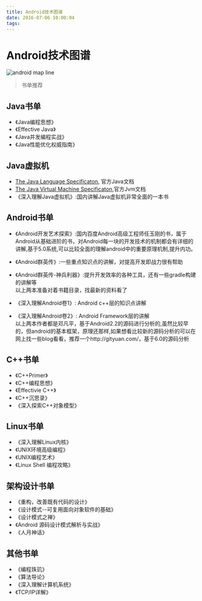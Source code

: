 ```yaml
---
title: Android技术图谱
date: 2016-07-06 10:00:04
tags:
---
```


# Android技术图谱
![android map line](/images/android-map-line.jpeg)

> 书单推荐  

## Java书单

- 《Java编程思想》
- 《Effective Java》
- 《Java并发编程实战》
- 《Java性能优化权威指南》

## Java虚拟机
- [The Java Language Specificaton](https://docs.oracle.com/javase/specs/jls/se7/html/index.html), 官方Java文档
- [The Java Virtual Machine Specificaton](https://docs.oracle.com/javase/specs/jvms/se7/html/),官方Jvm文档
- 《深入理解Java虚拟机》:国内讲解Java虚拟机非常全面的一本书

## Android书单
- 《Android开发艺术探索》:国内百度Android高级工程师任玉刚的书，属于Android从基础进阶的书，对Android每一块的开发技术的机制都会有详细的讲解,基于5.0系统,可以比较全面的理解android中的重要原理机制,提升内功。

- 《Android群英传》:一些重点知识点的讲解，对提高开发即战力很有帮助
- 《Android群英传-神兵利器》:提升开发效率的各种工具，还有一些gradle构建的讲解等  
  以上两本准备对着书籍目录，找最新的资料看了


- 《深入理解Android卷1》: Android c++层的知识点讲解
- 《深入理解Android卷2》: Android Framework层的讲解  
  以上两本作者都是邓凡平，基于Android2.2的源码进行分析的,虽然比较早的，但android的基本框架，原理还那样,如果想看比较新的源码分析的可以在网上找一些blog看看，推荐一个http://gityuan.com/，基于6.0的源码分析

## C++书单
- 《C++Primer》
- 《C++编程思想》
- 《Effectivie C++》
- 《C++沉思录》
- 《深入探索C++对象模型》


## Linux书单
- 《深入理解Linux内核》
- 《UNIX环境高级编程》
- 《UNIX编程艺术》
- 《Linux Shell 编程攻略》

## 架构设计书单
- 《重构，改善既有代码的设计》
- 《设计模式--可复用面向对象软件的基础》
- 《设计模式之禅》
- 《Android 源码设计模式解析与实战》
- 《人月神话》


## 其他书单
- 《编程珠玑》
- 《算法导论》
- 《深入理解计算机系统》
- 《TCP/IP详解》




